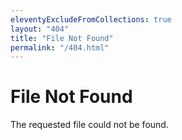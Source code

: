 ```yaml
---
eleventyExcludeFromCollections: true
layout: "404"
title: "File Not Found"
permalink: "/404.html"
---
```


# File Not Found

The requested file could not be found.